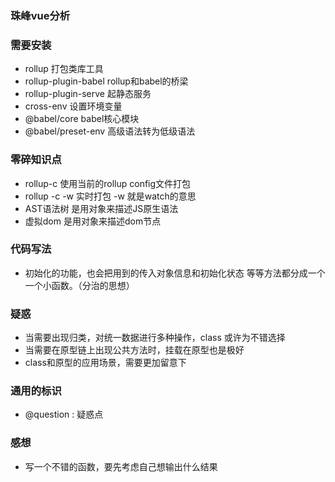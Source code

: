 ### 珠峰vue分析

### 需要安装

+ rollup 打包类库工具
+ rollup-plugin-babel rollup和babel的桥梁
+ rollup-plugin-serve 起静态服务
+ cross-env 设置环境变量
+ @babel/core babel核心模块
+ @babel/preset-env  高级语法转为低级语法

### 零碎知识点 
+ rollup-c 使用当前的rollup config文件打包
+ rollup -c -w 实时打包 -w 就是watch的意思
+ AST语法树 是用对象来描述JS原生语法
+ 虚拟dom 是用对象来描述dom节点

### 代码写法
+ 初始化的功能，也会把用到的传入对象信息和初始化状态 等等方法都分成一个一个小函数。（分治的思想）

### 疑惑
+ 当需要出现归类，对统一数据进行多种操作，class 或许为不错选择
+ 当需要在原型链上出现公共方法时，挂载在原型也是极好
+ class和原型的应用场景，需要更加留意下

### 通用的标识
+ @question : 疑惑点

### 感想
+ 写一个不错的函数，要先考虑自己想输出什么结果
